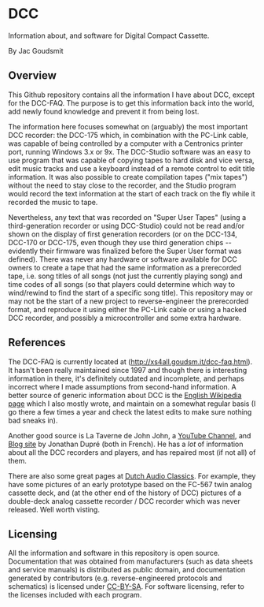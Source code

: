 # DCC
Information about, and software for Digital Compact Cassette.

By Jac Goudsmit

## Overview
This Github repository contains all the information I have about DCC, except for the DCC-FAQ. The purpose is to get this information back into the world, add newly found knowledge and prevent it from being lost.

The information here focuses somewhat on (arguably) the most important DCC recorder: the DCC-175 which, in combination with the PC-Link cable, was capable of being controlled by a computer with a Centronics printer port, running Windows 3.x or 9x. The DCC-Studio software was an easy to use program that was capable of copying tapes to hard disk and vice versa, edit music tracks and use a keyboard instead of a remote control to edit title information. It was also possible to create compilation tapes ("mix tapes") without the need to stay close to the recorder, and the Studio program would record the text information at the start of each track on the fly while it recorded the music to tape.

Nevertheless, any text that was recorded on "Super User Tapes" (using a third-generation recorder or using DCC-Studio) could not be read and/or shown on the display of first generation recorders (or on the DCC-134, DCC-170 or DCC-175, even though they use third generation chips -- evidently their firmware was finalized before the Super User format was defined). There was never any hardware or software available for DCC owners to create a tape that had the same information as a prerecorded tape, i.e. song titles of all songs (not just the currently playing song) and time codes of all songs (so that players could determine which way to wind/rewind to find the start of a specific song title). This repository may or may not be the start of a new project to reverse-engineer the prerecorded format, and reproduce it using either the PC-Link cable or using a hacked DCC recorder, and possibly a microcontroller and some extra hardware.

## References
The DCC-FAQ is currently located at (http://xs4all.goudsm.it/dcc-faq.html). It hasn't been really maintained since 1997 and though there is interesting information in there, it's definitely outdated and incomplete, and perhaps incorrect where I made assumptions from second-hand information. A better source of generic information about DCC is the [English Wikipedia page](https://en.wikipedia.org/wiki/Digital_Compact_Cassette) which I also mostly wrote, and maintain on a somewhat regular basis (I go there a few times a year and check the latest edits to make sure nothing bad sneaks in).

Another good source is La Taverne de John John, a [YouTube Channel](https://www.youtube.com/user/vhsmemory), and [Blog site](http://www.jonathandupre.fr/articles/16-digital-compact-cassette-dcc/) by Jonathan Dupré (both in French). He has a _lot_ of information about all the DCC recorders and players, and has repaired most (if not all) of them.

There are also some great pages at [Dutch Audio Classics](http://dutchaudioclassics.nl). For example, they have some pictures of an early prototype based on the FC-567 twin analog cassette deck, and (at the other end of the history of DCC) pictures of a double-deck analog cassette recorder / DCC recorder which was never released. Well worth visting.

## Licensing
All the information and software in this repository is open source. Documentation that was obtained from manufacturers (such as data sheets and service manuals) is distributed as public domain, and documentation generated by contributors (e.g. reverse-engineered protocols and schematics) is licensed under [CC-BY-SA](https://creativecommons.org/licenses/by-sa/4.0/legalcode). For software licensing, refer to the licenses included with each program.
